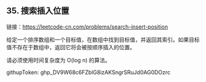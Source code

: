 ## 35. 搜索插入位置

链接：https://leetcode-cn.com/problems/search-insert-position

给定一个排序数组和一个目标值，在数组中找到目标值，并返回其索引。如果目标值不存在于数组中，返回它将会被按顺序插入的位置。

请必须使用时间复杂度为 O(log n) 的算法。

githupToken: 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

